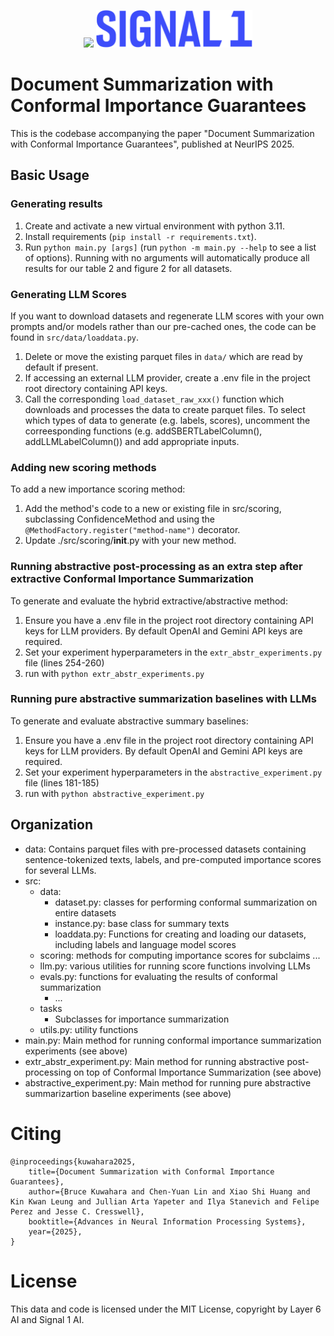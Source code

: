 
<p align="center">
<a href="https://layer6.ai/"><img src="https://github.com/layer6ai-labs/DropoutNet/blob/master/logs/logobox.jpg" height="60"></a>
<a href="https://layer6.ai/"><img src="Signal1.jpg" height="60"></a>
</p>

# Document Summarization with Conformal Importance Guarantees 

This is the codebase accompanying the paper "Document Summarization with Conformal Importance Guarantees", published at NeurIPS 2025.

## Basic Usage

### Generating results
1. Create and activate a new virtual environment with python 3.11.
2. Install requirements (`pip install -r requirements.txt`).
3. Run `python main.py [args]` (run `python -m main.py --help` to see a list of options). Running with no arguments will automatically produce all results for our table 2 and figure 2 for all datasets. 

### Generating LLM Scores
If you want to download datasets and regenerate LLM scores with your own prompts and/or models rather than our pre-cached ones, the code can be found in `src/data/loaddata.py`. 
1. Delete or move the existing parquet files in `data/` which are read by default if present.
2. If accessing an external LLM provider, create a .env file in the project root directory containing API keys.
3. Call the corresponding `load_dataset_raw_xxx()` function which downloads and processes the data to create parquet files. To select which types of data to generate (e.g. labels, scores), uncomment the correesponding functions (e.g. addSBERTLabelColumn(), addLLMLabelColumn()) and add appropriate inputs. 

### Adding new scoring methods
To add a new importance scoring method:
1. Add the method's code to a new or existing file in src/scoring, subclassing ConfidenceMethod and using the `@MethodFactory.register("method-name")` decorator.
2. Update ./src/scoring/__init__.py with your new method.

### Running abstractive post-processing as an extra step after extractive Conformal Importance Summarization
To generate and evaluate the hybrid extractive/abstractive method: 
1. Ensure you have a .env file in the project root directory containing API keys for LLM providers. By default OpenAI and Gemini API keys are required.
2. Set your experiment hyperparameters in the `extr_abstr_experiments.py` file (lines 254-260)
3. run with `python extr_abstr_experiments.py`

### Running pure abstractive summarization baselines with LLMs
To generate and evaluate abstractive summary baselines: 
1. Ensure you have a .env file in the project root directory containing API keys for LLM providers. By default OpenAI and Gemini API keys are required.
2. Set your experiment hyperparameters in the `abstractive_experiment.py` file (lines 181-185)
3. run with `python abstractive_experiment.py`

## Organization
- data: Contains parquet files with pre-processed datasets containing sentence-tokenized texts, labels, and pre-computed importance scores for several LLMs. 
- src: 
    - data: 
        - dataset.py: classes for performing conformal summarization on entire datasets
        - instance.py: base class for summary texts
        - loaddata.py: Functions for creating and loading our datasets, including labels and language model scores
    - scoring: methods for computing importance scores for subclaims 
        ...
    - llm.py: various utilities for running score functions involving LLMs
    - evals.py: functions for evaluating the results of conformal summarization
        - ...
    - tasks
        - Subclasses for importance summarization
    - utils.py: utility functions
- main.py: Main method for running conformal importance summarization experiments (see above)
- extr_abstr_experiment.py: Main method for running abstractive post-processing on top of Conformal Importance Summarization (see above)
- abstractive_experiment.py: Main method for running pure abstractive summarizartion baseline experiments (see above)

# Citing

    @inproceedings{kuwahara2025,
        title={Document Summarization with Conformal Importance Guarantees}, 
        author={Bruce Kuwahara and Chen-Yuan Lin and Xiao Shi Huang and Kin Kwan Leung and Jullian Arta Yapeter and Ilya Stanevich and Felipe Perez and Jesse C. Cresswell},
        booktitle={Advances in Neural Information Processing Systems},
        year={2025},
    }

# License
This data and code is licensed under the MIT License, copyright by Layer 6 AI and Signal 1 AI.
